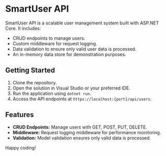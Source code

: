 # SmartUser API

SmartUser API is a scalable user management system built with ASP.NET Core. It includes:
- CRUD endpoints to manage users.
- Custom middleware for request logging.
- Data validation to ensure only valid user data is processed.
- An in-memory data store for demonstration purposes.

## Getting Started

1. Clone the repository.
2. Open the solution in Visual Studio or your preferred IDE.
3. Run the application using `dotnet run`.
4. Access the API endpoints at `https://localhost:{port}/api/users`.

## Features
- **CRUD Endpoints:** Manage users with GET, POST, PUT, DELETE.
- **Middleware:** Request logging middleware for performance monitoring.
- **Validation:** Model validation ensures only valid data is processed.

Happy coding!
